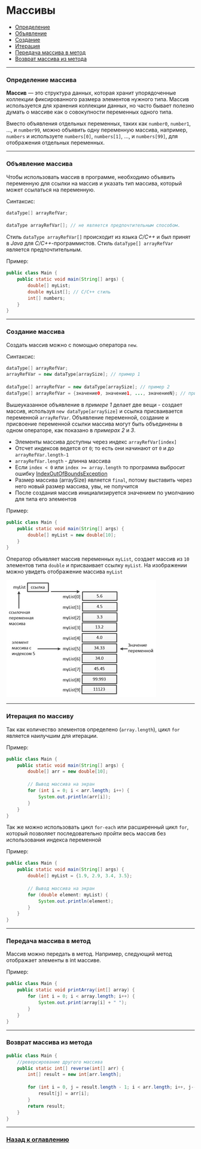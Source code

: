 # Массивы

- [Определение](#Определение-массива)
- [Объявление](#Объявление-массива)
- [Создание](#Создание-массива)
- [Итерация](#Итерация-по-массиву)
- [Передача массива в метод](#Передача-массива-в-метод)
- [Возврат массива из метода](#Возврат-массива-из-метода)


---

### Определение массива

**Массив** — это структура данных, которая хранит упорядоченные коллекции фиксированного размера элементов нужного типа.
Массив используется для хранения коллекции данных, но часто бывает полезно думать о массиве как о совокупности переменных одного типа.

Вместо объявления отдельных переменных, таких как `number0`, `number1`, ..., и `number99`, можно объявить одну переменную массива,
например, `numbers` и используете `numbers[0]`, `numbers[1]`, ..., и `numbers[99]`, для отображения отдельных переменных.

---

### Объявление массива

Чтобы использовать массив в программе, необходимо объявить переменную для ссылки на массив и указать тип массива,
который может ссылаться на переменную.

Синтаксис:

```java
dataType[] arrayRefVar;

dataType arrayRefVar[]; // не является предпочтительным способом.
```

Стиль `dataType arrayRefVar[]` происходит из языка _C/C++_ и был принят в _Java_ для _C/C++_-программистов.
Стиль `dataType[] arrayRefVar` является предпочтительным.

Пример:

```java
public class Main {
    public static void main(String[] args) {
        double[] myList;
        double myList[]; // C/C++ стиль
        int[] numbers;
    }
}
```

---

### Создание массива

Создать массив можно с помощью оператора `new`.

Синтаксис:

```java
dataType[] arrayRefVar;
arrayRefVar = new dataType[arraySize]; // пример 1 

dataType[] arrayRefVar = new dataType[arraySize]; // пример 2
dataType[] arrayRefVar = {значение0, значение1, ..., значениеN}; // пример 3
```

Вышеуказанное объявление в _примере 1_ делает две вещи - создает массив, используя `new dataType[arraySize]` и ссылка присваивается переменной `arrayRefVar`.
Объявление переменной, создание и присвоение переменной ссылки массива могут быть объединены в одном операторе, как показано в _примерах 2_ и _3_.

- Элементы массива доступны через индекс `arrayRefVar[index]`
- Отсчет индексов ведется от `0`; то есть они начинают от `0` и до `arrayRefVar.length-1`
- `arrayRefVar.length` - длинна массива
- Если `index < 0` или `index >= array.length` то программа выбросит ошибку [IndexOutOfBoundsException](https://docs.oracle.com/javase/8/docs/api/index.html?java/lang/IndexOutOfBoundsException.html)
- Размер массива (arraySize) является `final`, потому выставить через него новый размер массива, увы, не получится
- После создания массив инициализируется значением по умолчанию для типа его элементов

Пример:

```java
public class Main {
    public static void main(String[] args) {
        double[] myList = new double[10];
    }
}
```

Оператор объявляет массив переменных `myList`, создает массив из `10` элементов типа `double` и присваивает ссылку `myList`.
На изображении можно увидеть отображение массива `myList`

![](./array_scheme.jpg)

---

### Итерация по массиву

Так как количество элементов определено (`array.length`), цикл `for` является наилучшим для итерации.

Пример:

```java
public class Main {
    public static void main(String[] args) {
        double[] arr = new double[10];

        // Вывод массива на экран
        for (int i = 0; i < arr.length; i++) {
            System.out.println(arr[i]);
        }
    }
}
```

Так же можно использовать цикл `for-each` или расширенный цикл `for`,
который позволяет последовательно пройти весь массив без использования индекса переменной

Пример:

```java
public class Main {
    public static void main(String[] args) {
        double[] myList = {1.9, 2.9, 3.4, 3.5};

        // Вывод массива на экран
        for (double element: myList) {
            System.out.println(element);
        }
    }
}
```

---

### Передача массива в метод

Массив можно передать в метод. Например, следующий метод отображает элементы в int массиве.

Пример:

```java
public class Main {
    public static void printArray(int[] array) {
        for (int i = 0; i < array.length; i++) {
            System.out.print(array[i] + " ");
        }
    }
}
```

---

### Возврат массива из метода

```java
public class Main {
    //реверсирование другого массива
    public static int[] reverse(int[] arr) {
        int[] result = new int[arr.length];

        for (int i = 0, j = result.length - 1; i < arr.length; i++, j--) {
            result[j] = arr[i];
        }
        return result;
    }
}
```

---

### [Назад к оглавлению](./README.md)